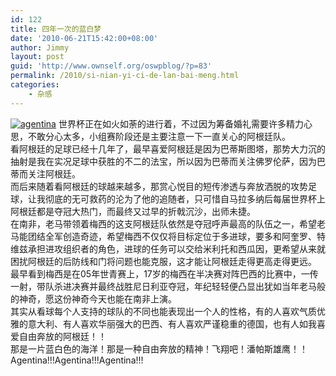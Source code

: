 ```yaml
---
id: 122
title: 四年一次的蓝白梦
date: '2010-06-21T15:42:00+08:00'
author: Jimmy
layout: post
guid: 'http://www.ownself.org/oswpblog/?p=83'
permalink: /2010/si-nian-yi-ci-de-lan-bai-meng.html
categories:
    - 杂感
---
```


[![agentina](/wp-content/uploads/2010/744ca5b8e675_997/agentina_thumb.jpg "agentina")](/wp-content/uploads/2010/744ca5b8e675_997/agentina.jpg) 世界杯正在如火如荼的进行着，不过因为筹备婚礼需要许多精力心思，不敢分心太多，小组赛阶段还是主要注意一下一直关心的阿根廷队。   
 看阿根廷的足球已经十几年了，最早喜爱阿根廷是因为巴蒂斯图塔，那势大力沉的抽射是我在实况足球中获胜的不二的法宝，所以因为巴蒂而关注佛罗伦萨，因为巴蒂而关注阿根廷。   
 而后来随着看阿根廷的球越来越多，那赏心悦目的短传渗透与奔放洒脱的攻势足球，让我彻底的无可救药的沦为了他的追随者，只可惜自马拉多纳后每届世界杯上阿根廷都是夺冠大热门，而最终又过早的折戟沉沙，出师未捷。   
 在南非，老马带领着梅西的这支阿根廷队依然是夺冠呼声最高的队伍之一，希望老马能团结全军创造奇迹，希望梅西不仅仅将目标定位于多进球，要多和阿奎罗、特维兹承担进攻组织者的角色，进球的任务可以交给米利托和西瓜因，更希望从来就困扰阿根廷的后防线和门将问题也能克服，这才能让阿根廷走得更高走得更远。   
 最早看到梅西是在05年世青赛上，17岁的梅西在半决赛对阵巴西的比赛中，一传一射，带队杀进决赛并最终战胜尼日利亚夺冠，年纪轻轻便凸显出犹如当年老马般的神奇，愿这份神奇今天也能在南非上演。   
 其实从看球每个人支持的球队的不同也能表现出一个人的性格，有的人喜欢气质优雅的意大利、有人喜欢华丽强大的巴西、有人喜欢严谨稳重的德国，也有人如我喜爱自由奔放的阿根廷！！   
 那是一片蓝白色的海洋！那是一种自由奔放的精神！飞翔吧！潘帕斯雄鹰！！   
 Agentina!!!Agentina!!!Agentina!!!